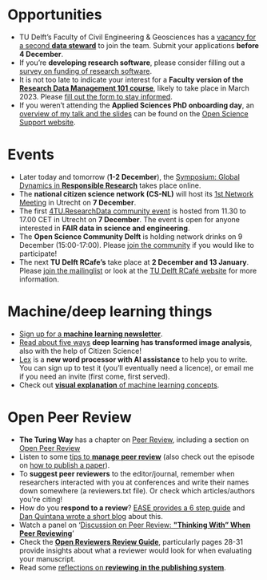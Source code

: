 
# Opportunities
* TU Delft’s Faculty of Civil Engineering & Geosciences has a [vacancy for a second **data steward**](https://www.academictransfer.com/en/320083/data-steward/) to join the team. Submit your applications **before 4 December**. 
* If you’re **developing research software**, please consider filling out a [survey on funding of research software](https://docs.google.com/forms/d/e/1FAIpQLSf9D36bNthRSOrhljWNfEyYz56u2rIM9RzhuMMx87UL4_V7Bg/viewform).
* It is not too late to indicate your interest for a **Faculty version of the [Research Data Management 101 course](https://intranet.tudelft.nl/-/r4.a1-research-data-management-101)**, likely to take place in March 2023. 
Please [fill out the form to stay informed](https://forms.office.com/r/PLm9TMBGGk).
* If you weren’t attending the **Applied Sciences PhD onboarding day**, an [overview of my talk and the slides](https://estherplomp.github.io/TNW-OS-support/posts/PhD-onboarding/) can be found on the [Open Science Support website](https://estherplomp.github.io/TNW-OS-support/). 

# Events
*	Later today and tomorrow (**1-2 December**), the [Symposium: Global Dynamics in **Responsible Research**](https://symposium.einsteinfoundation.de) takes place online.
*	The **national citizen science network (CS-NL)** will host its [1st Network Meeting](https://www.eventbrite.nl/e/tickets-cs-nl-netwerk-meeting-441459295637) in Utrecht on **7 December**.
*	The first [4TU.ResearchData community event](https://community.data.4tu.nl/2022/10/13/fair-data-in-science-and-engineering/) is hosted from 11.30 to 17.00 CET in Utrecht on **7 December**. 
The event is open for anyone interested in **FAIR data in science and engineering**.
*	The **Open Science Community Delft** is holding network drinks on 9 December (15:00-17:00). 
Please [join the community](https://osc-delft.github.io/join) if you would like to participate!
*	The next **TU Delft RCafe’s** take place at **2 December and 13 January**. 
Please [join the mailinglist](https://c.spotler.com/ct/m7/k1/N8Z4e19vGcZGN2mE3VcMXfDMXZoWzWbiRLJZ2JUjp5kjHNFzI5QbCaHn2bZuk-sa/bWDAUgBpGub4uVH) or look at the [TU Delft RCafé website](https://delft-rcafe.github.io/home/Index.html) for more information. 

# Machine/deep learning things
* [Sign up for a **machine learning newsletter**](https://www.getrevue.co/profile/jesperdramsch).
*	[Read about five ways](https://www.nature.com/articles/d41586-022-02964-6) **deep learning has transformed image analysis**, also with the help of Citizen Science!
*	[Lex](https://lex.page) is a **new word processor with AI assistance** to help you to write. 
You can sign up to test it (you’ll eventually need a licence), or email me if you need an invite (first come, first served). 
*	Check out [**visual explanation** of machine learning concepts](https://mlu-explain.github.io/).

# Open Peer Review
* **The Turing Way** has a chapter on [Peer Review](https://the-turing-way.netlify.app/communication/peer-review.html), including a section on [Open Peer Review](https://the-turing-way.netlify.app/communication/peer-review/peer-review-open.html)
* Listen to some [tips to **manage peer review**](https://www.nature.com/articles/d41586-020-00381-1) (also check out the episode on [how to publish a paper](https://www.nature.com/articles/d41586-020-00292-1)).
* To **suggest peer reviewers** to the editor/journal, remember when researchers interacted with you at conferences and write their names down somewhere (a reviewers.txt file). 
Or check which articles/authors you're citing!
* How do you **respond to a review**? 
[EASE provides a 6 step guide](https://ease.org.uk/communities/peer-review-committee/peer-review-toolkit/how-to-respond-to-reviewers-comments/) and [Dan Quintana wrote a short blog](https://www.dsquintana.blog/reviewer-response/) about this.
* Watch a panel on ‘[Discussion on Peer Review: **"Thinking With” When Peer Reviewing**](https://www.youtube.com/watch?v=4iYMeWA-IGo&t=2680s)’
* Check the [**Open Reviewers Review Guide**](https://doi.org/10.5281/zenodo.5484087), particularly pages 28-31 provide insights about what a reviewer would look for when evaluating your manuscript.
* Read some [reflections on **reviewing in the publishing system**](http://neural-reckoning.org/reviewing.html).



